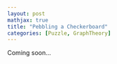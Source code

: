 ```yaml
---
layout: post
mathjax: true
title: "Pebbling a Checkerboard"
categories: [Puzzle, GraphTheory]
---
```


Coming soon...
